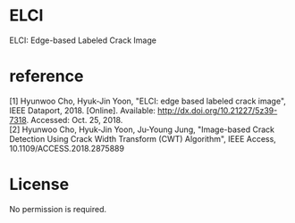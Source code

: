 # ELCI
ELCI: Edge-based Labeled Crack Image
# reference
[1] Hyunwoo Cho, Hyuk-Jin Yoon, "ELCI: edge based labeled crack image", IEEE Dataport, 2018. [Online]. Available: http://dx.doi.org/10.21227/5z39-7318. Accessed: Oct. 25, 2018.  
[2] Hyunwoo Cho, Hyuk-Jin Yoon, Ju-Young Jung, "Image-based Crack Detection Using Crack Width Transform (CWT) Algorithm", IEEE Access, 10.1109/ACCESS.2018.2875889
# License
No permission is required.
